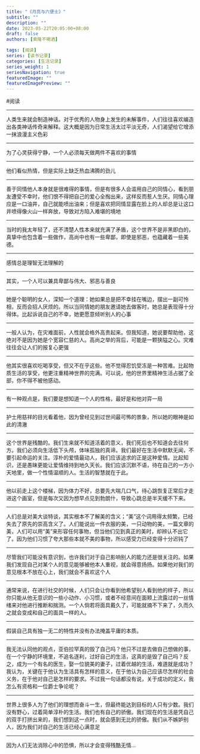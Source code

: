 ```yaml
---
title: "《月亮与六便士》"
subtitle: ""
description: ""
date: 2023-05-22T20:05:00+08:00
draft: false
authors: [索隆不喝酒]

tags: [阅读]
series: [读书记录]
categories: [生活记录]
series_weight: 1
seriesNavigation: true
featuredImage: ""
featuredImagePreview: ""
---
```

<!--more-->
#阅读 


---
人类生来就会制造神话。对于优秀的人物身上发生的未解事件，人们往往喜欢编造出各类神话传奇来解释。这大概是因为日常生活太过平淡无奇，人们渴望给它增添一抹浪漫主义色彩

---
为了心灵获得宁静，一个人必须每天做两件不喜欢的事情

---
他们看似热情，但是实际上缺乏热血沸腾的劲儿

---
善于同情他人本身就是很难得的事情，但是有很多人会滥用自己的同情心，看到朋友遭受不幸时，他们恨不得把自己的爱心全掏出来，这样反而惹人生厌。同情心理应是一口油井，自己就能喷出油来；但是喜欢把同情显露在脸上的人却总是让这口井喷得像火山一样奔放，导致对方陷入难堪的境地

---
当时的我太年轻了，还不清楚人性本来就充满了矛盾，这个世界不是非黑即白的，真挚中也包含着一些做作，高尚中也有一些卑鄙，即使是邪恶，也蕴藏着一些美德。

---
感情总是理智无法理解的

---
其实，一个人可以兼具卑鄙与伟大、邪恶与善良

---
她是个聪明的女人，深知一个道理：她如果总是把不幸挂在嘴边，摆出一副可怜相，反而会招人厌烦的。所以当同情她的朋友邀请她去做客时，她总是表现得十分得体。比起诉说自己的不幸，她更愿意倾听别人的心事

---
一般人认为，在灾难面前，人性就会格外高贵起来。但我知道，她说要帮助他，这绝对不是因为她是个宽容仁慈的人。高尚之举的背后，可能是一颗狭隘之心。灾难往往会让人们的报复心更强

---
他其实很喜欢吃喝享受，但又不在乎这些。他不觉得忍饥受冻是一种苦难。比起物质生活的享受，他更注重精神世界的完满。可以说，他的世界里精神生活占据了全部，你不得不被他感动。

---
有一种观点是，我们要是想知道一个人的性格，最好是和他对弈一局

---
护士用慈祥的目光看着他，因为曾经见到过世间最可怖的景象，所以她的眼神是如此的清澈

---
这个世界是残酷的。我们生来就不知道活着的意义，我们死后也不知道会去往何方。我们必须向生活低下头颅，体味孤独的真谛。我们最好在生活中默默无闻，不要引起命运的关注。淳朴的爱情最动人，我们应该追求的正是这种爱情。比起知识，还是愚昧更能让爱情维持到地久天长。我们应该沉默不语，待在自己的一方小天地里，做一个性情温顺的人。生活的智慧就在于此。

---
他以前走上这个楼梯，因为体力不好，总要先大喘几口气，待心跳恢复正常后才走进这个画室，但是每次又因为想早点见到勃朗什，导致心跳总是半天缓不下来。

---
人们总是对美大谈特谈，其实根本不了解美的含义；“美”这个词用得太频繁，已经失去了原先的崇高含义了。人们能说出一件衣服的美，一只动物的美，一篇文章的美，人们可以用“美”来形容任何事物，但当他们见到真正的美时，却辨认不出它了。因为他们习惯了夸大那些本就不美的事物，所以感受力已经变得十分迟钝了

---
尽管我们可能没有意识到，也许我们对于自己影响别人的能力还是很关注的。如果我们发现自己对某个人的意见能够被他本人重视，就会得意扬扬。如果他对我们的意见根本不放在心上，我们就会不喜欢这个人

---
通常来说，在进行社交的时候，人们只会让你看到他希望别人看到他的样子，所以你只能从他无意识的一些小动作、小习惯，或者不经意间在面颊上流露过的一丝情绪来对他进行推断和揣测。一个人倘若将面具戴久了，可能就摘不下来了，久而久之就会变成和自己的面具一样的人。

---
假装自己具有独一无二的特性并没有办法掩盖平庸的本质。

---
我无法认同他的观点，亚伯拉罕真的毁了自己吗？他只不过是去做自己想做的事，在一个宁静的环境里，不追名逐利，过好自己的生活，这真的是毁了自己吗？反之，成为一个有名的医生，娶一位貌美的妻子，过着优越的生活，难道就是成功？我认为，关键在于他认为生活具有怎样的意义，在于他认为自己应该尽怎样的社会义务，在于他对自己是怎样的要求。不过我一句话都没有说，关于成功的定义，我怎么有资格和一位爵士争论呢？

---
世界上很多人为了他们的理想而奋斗一生，但最终能达到目标的人只有少数。我们没有野心，过着简单淳朴的生活。我们也有自己的骄傲。我们现在的生活是凭自己的双手打拼出来的，我们想到这一点时，就会感到无比的骄傲。我们从不嫉妒别人，因为我们对自己的生活已经心满意足

---
因为人们无法消除心中的恐惧，所以才会变得残酷无情…